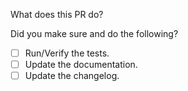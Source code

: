 What does this PR do?

Did you make sure and do the following?

* [ ] Run/Verify the tests.
* [ ] Update the documentation.
* [ ] Update the changelog.
